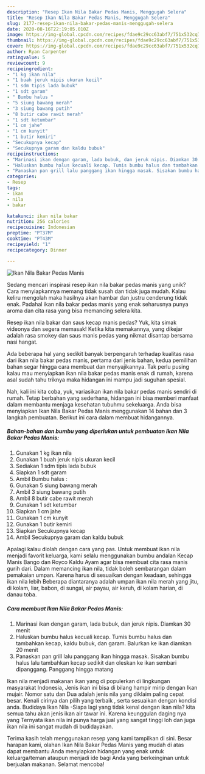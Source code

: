 ```yaml
---
description: "Resep Ikan Nila Bakar Pedas Manis, Menggugah Selera"
title: "Resep Ikan Nila Bakar Pedas Manis, Menggugah Selera"
slug: 2177-resep-ikan-nila-bakar-pedas-manis-menggugah-selera
date: 2020-08-16T22:19:05.010Z
image: https://img-global.cpcdn.com/recipes/fdae9c29cc63abf7/751x532cq70/ikan-nila-bakar-pedas-manis-foto-resep-utama.jpg
thumbnail: https://img-global.cpcdn.com/recipes/fdae9c29cc63abf7/751x532cq70/ikan-nila-bakar-pedas-manis-foto-resep-utama.jpg
cover: https://img-global.cpcdn.com/recipes/fdae9c29cc63abf7/751x532cq70/ikan-nila-bakar-pedas-manis-foto-resep-utama.jpg
author: Ryan Carpenter
ratingvalue: 5
reviewcount: 9
recipeingredient:
- "1 kg ikan nila"
- "1 buah jeruk nipis ukuran kecil"
- "1 sdm tipis lada bubuk"
- "1 sdt garam"
- " Bumbu halus "
- "5 siung bawang merah"
- "3 siung bawang putih"
- "8 butir cabe rawit merah"
- "1 sdt ketumbar"
- "1 cm jahe"
- "1 cm kunyit"
- "1 butir kemiri"
- "Secukupnya kecap"
- "Secukupnya garam dan kaldu bubuk"
recipeinstructions:
- "Marinasi ikan dengan garam, lada bubuk, dan jeruk nipis. Diamkan 30 menit"
- "Haluskan bumbu halus kecuali kecap. Tumis bumbu halus dan tambahkan kecap, kaldu bubuk, dan garam. Balurkan ke ikan diamkan 20 menit"
- "Panaskan pan grill lalu panggang ikan hingga masak. Sisakan bumbu halus lalu tambahkan kecap sedikit dan oleskan ke ikan sembari dipanggang. Panggang hingga matang"
categories:
- Resep
tags:
- ikan
- nila
- bakar

katakunci: ikan nila bakar 
nutrition: 256 calories
recipecuisine: Indonesian
preptime: "PT37M"
cooktime: "PT43M"
recipeyield: "1"
recipecategory: Dinner

---
```



![Ikan Nila Bakar Pedas Manis](https://img-global.cpcdn.com/recipes/fdae9c29cc63abf7/751x532cq70/ikan-nila-bakar-pedas-manis-foto-resep-utama.jpg)

Sedang mencari inspirasi resep ikan nila bakar pedas manis yang unik? Cara menyiapkannya memang tidak susah dan tidak juga mudah. Kalau keliru mengolah maka hasilnya akan hambar dan justru cenderung tidak enak. Padahal ikan nila bakar pedas manis yang enak seharusnya punya aroma dan cita rasa yang bisa memancing selera kita.

Resep ikan nila bakar dan saus kecap manis pedas? Yuk, kita simak videonya dan segera memasak! Ketika kita memakannya, yang dikejar adalah rasa smokey dan saus manis pedas yang nikmat disantap bersama nasi hangat.

Ada beberapa hal yang sedikit banyak berpengaruh terhadap kualitas rasa dari ikan nila bakar pedas manis, pertama dari jenis bahan, kedua pemilihan bahan segar hingga cara membuat dan menyajikannya. Tak perlu pusing kalau mau menyiapkan ikan nila bakar pedas manis enak di rumah, karena asal sudah tahu triknya maka hidangan ini mampu jadi suguhan spesial.


Nah, kali ini kita coba, yuk, variasikan ikan nila bakar pedas manis sendiri di rumah. Tetap berbahan yang sederhana, hidangan ini bisa memberi manfaat dalam membantu menjaga kesehatan tubuhmu sekeluarga. Anda bisa menyiapkan Ikan Nila Bakar Pedas Manis menggunakan 14 bahan dan 3 langkah pembuatan. Berikut ini cara dalam membuat hidangannya.

<!--inarticleads1-->

##### Bahan-bahan dan bumbu yang diperlukan untuk pembuatan Ikan Nila Bakar Pedas Manis:

1. Gunakan 1 kg ikan nila
1. Gunakan 1 buah jeruk nipis ukuran kecil
1. Sediakan 1 sdm tipis lada bubuk
1. Siapkan 1 sdt garam
1. Ambil  Bumbu halus :
1. Gunakan 5 siung bawang merah
1. Ambil 3 siung bawang putih
1. Ambil 8 butir cabe rawit merah
1. Gunakan 1 sdt ketumbar
1. Siapkan 1 cm jahe
1. Gunakan 1 cm kunyit
1. Gunakan 1 butir kemiri
1. Siapkan Secukupnya kecap
1. Ambil Secukupnya garam dan kaldu bubuk


Apalagi kalau diolah dengan cara yang pas. Untuk membuat ikan nila menjadi favorit keluarga, kami selalu menggunakan bumbu andalan Kecap Manis Bango dan Royco Kaldu Ayam agar bisa membuat cita rasa manis gurih dari. Dalam memancing ikan nila, tidak boleh sembarangan dalam pemakaian umpan. Karena harus di sesuaikan dengan keadaan, sehingga ikan nila lebih Beberapa diantaranya adalah umpan ikan nila merah yang jitu, di kolam, liar, babon, di sungai, air payau, air keruh, di kolam harian, di danau toba. 

<!--inarticleads2-->

##### Cara membuat Ikan Nila Bakar Pedas Manis:

1. Marinasi ikan dengan garam, lada bubuk, dan jeruk nipis. Diamkan 30 menit
1. Haluskan bumbu halus kecuali kecap. Tumis bumbu halus dan tambahkan kecap, kaldu bubuk, dan garam. Balurkan ke ikan diamkan 20 menit
1. Panaskan pan grill lalu panggang ikan hingga masak. Sisakan bumbu halus lalu tambahkan kecap sedikit dan oleskan ke ikan sembari dipanggang. Panggang hingga matang


Ikan nila menjadi makanan ikan yang di populerkan di lingkungan masyarakat Indonesia, Jenis ikan ini bisa di bilang hampir mirip dengan Ikan mujair. Nomor satu dan Dua adalah jenis nila yang diklaim paling cepat besar. Kenali cirinya dan pilih yang terbaik , serta sesuaikan dengan kondisi anda. Budidaya Ikan Nila -Siapa lagi yang tidak kenal dengan ikan nila? kita semua tahu akan jenis ikan air tawar ini. Karena keunggulan daging nya yang Ternyata ikan nila ini punya harga jual yang sangat tinggi loh dan juga ikan nila ini sangat mudah di budidayakan. 

Terima kasih telah menggunakan resep yang kami tampilkan di sini. Besar harapan kami, olahan Ikan Nila Bakar Pedas Manis yang mudah di atas dapat membantu Anda menyiapkan hidangan yang enak untuk keluarga/teman ataupun menjadi ide bagi Anda yang berkeinginan untuk berjualan makanan. Selamat mencoba!

